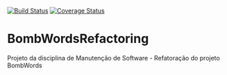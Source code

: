 [![Build Status](https://travis-ci.org/Ezequely/PDSProject.png?branch=master)](https://travis-ci.org/Ezequely/PDSProject)   [![Coverage Status](https://coveralls.io/repos/Ezequely/PDSProject/badge.png?branch=master)](https://coveralls.io/r/Ezequely/PDSProject?branch=master)

BombWordsRefactoring
====================
Projeto da disciplina de Manutenção de Software - Refatoração do projeto BombWords

